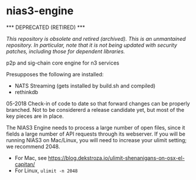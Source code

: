 # nias3-engine

*** DEPRECATED (RETIRED) ***

*This repository is obsolete and retired (archived). This is an unmantained repository. In particular, note that it is not being updated with security patches, including those for dependent libraries.*


p2p and sig-chain core engine for n3 services

Presupposes the following are installed:

* NATS Streaming (gets installed by build.sh and compiled)
* rethinkdb

05-2018
Check-in of code to date so that forward changes can be properly branched. Not to be considererd a release candidate yet, but most of the key pieces are in place.

The NIAS3 Engine needs to process a large number of open files, since it fields a large number of API requests through its webserver. If you will be running NIAS3 on Mac/Linux, you will need to increase your ulimit setting; we recommend 2048.

* For Mac, see https://blog.dekstroza.io/ulimit-shenanigans-on-osx-el-capitan/
* For Linux, `ulimit -n 2048`


